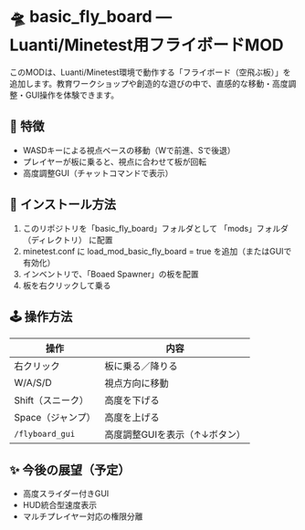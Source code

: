 # 🛸 basic_fly_board — Luanti/Minetest用フライボードMOD

このMODは、Luanti/Minetest環境で動作する「フライボード（空飛ぶ板）」を追加します。教育ワークショップや創造的な遊びの中で、直感的な移動・高度調整・GUI操作を体験できます。

## 🎯 特徴

- WASDキーによる視点ベースの移動（Wで前進、Sで後退）
- プレイヤーが板に乗ると、視点に合わせて板が回転
- 高度調整GUI（チャットコマンドで表示）

## 🚀 インストール方法

1. このリポジトリを「basic_fly_board」フォルダとして 「mods」フォルダ（ディレクトリ） に配置
2. minetest.conf に load_mod_basic_fly_board = true を追加（またはGUIで有効化）
3. インベントリで、「Boaed Spawner」の板を配置
4. 板を右クリックして乗る

## 🕹️ 操作方法

| 操作 | 内容 |
|------|------|
| 右クリック | 板に乗る／降りる  
| W/A/S/D | 視点方向に移動  
| Shift（スニーク） | 高度を下げる  
| Space（ジャンプ） | 高度を上げる  
| `/flyboard_gui` | 高度調整GUIを表示（↑↓ボタン）  

## ✨ 今後の展望（予定）

- 高度スライダー付きGUI
- HUD統合型速度表示
- マルチプレイヤー対応の権限分離
